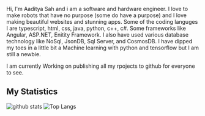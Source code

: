Hi, I'm Aaditya Sah and i am a software and hardware engineer. I love to make robots that have no purpose (some do have a purpose) and I love making beautiful websites and stunning apps. Some of the coding languges I are typescript, html, css, java, python, c++, c#. Some frameworks like Angular, ASP.NET, Enitity Framework. I also have used various database technology like NoSql, JsonDB, Sql Server, and CosmosDB. I have dipped my toes in a little bit a Machine learning with python and tensorflow but I am still a newbie. 

I am currently Working on publishing all my rpojects to github for everyone to see.

<h2><b>My Statistics</b></h2>

![github stats](https://raw.githubusercontent.com/CodeWithAaditya/CodeWithAadityaStats/5d4680ea8b7a5986c1924b1fdd5e789ad038bc32/generated/languages.svg?token=ALMK3VTMYNHWHNNT7QCRCFLBBRN6W) ![Top Langs](https://raw.githubusercontent.com/CodeWithAaditya/CodeWithAadityaStats/5d4680ea8b7a5986c1924b1fdd5e789ad038bc32/generated/overview.svg?token=ALMK3VUEPN5MPV5TVSUUED3BBRNSM)

